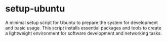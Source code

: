 # setup-ubuntu

A minimal setup script for Ubuntu to prepare the system
for development and basic usage. This script installs essential packages
and tools to create a lightweight environment for software development and
networking tasks.
